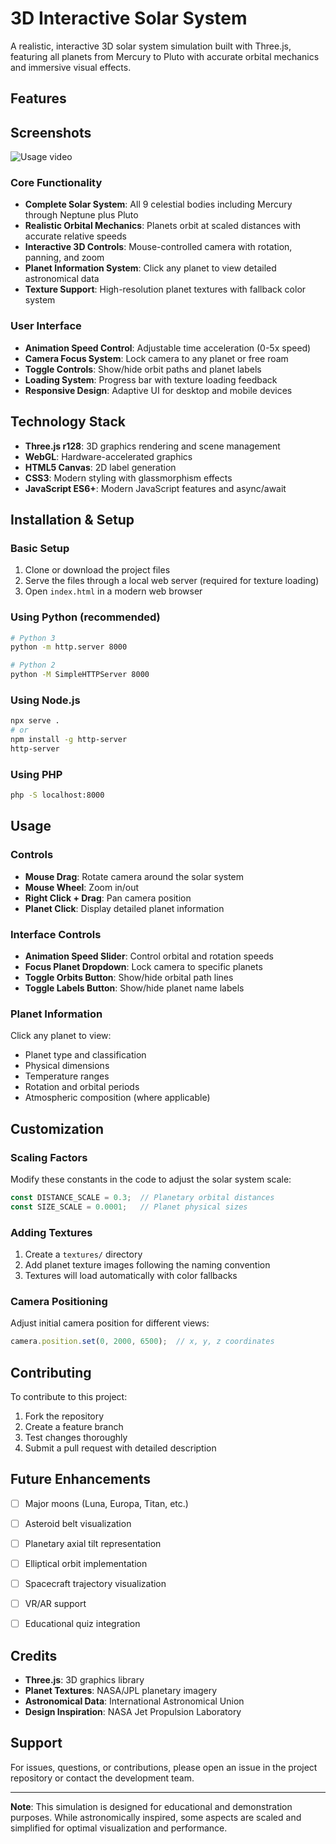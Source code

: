 # 3D Interactive Solar System

A realistic, interactive 3D solar system simulation built with Three.js, featuring all planets from Mercury to Pluto with accurate orbital mechanics and immersive visual effects.

## Features

## Screenshots

![Usage video](textures/3D-solar-system-gif.gif)

### Core Functionality
- **Complete Solar System**: All 9 celestial bodies including Mercury through Neptune plus Pluto
- **Realistic Orbital Mechanics**: Planets orbit at scaled distances with accurate relative speeds
- **Interactive 3D Controls**: Mouse-controlled camera with rotation, panning, and zoom
- **Planet Information System**: Click any planet to view detailed astronomical data
- **Texture Support**: High-resolution planet textures with fallback color system

### User Interface
- **Animation Speed Control**: Adjustable time acceleration (0-5x speed)
- **Camera Focus System**: Lock camera to any planet or free roam
- **Toggle Controls**: Show/hide orbit paths and planet labels
- **Loading System**: Progress bar with texture loading feedback
- **Responsive Design**: Adaptive UI for desktop and mobile devices

## Technology Stack

- **Three.js r128**: 3D graphics rendering and scene management
- **WebGL**: Hardware-accelerated graphics
- **HTML5 Canvas**: 2D label generation
- **CSS3**: Modern styling with glassmorphism effects
- **JavaScript ES6+**: Modern JavaScript features and async/await

## Installation & Setup

### Basic Setup
1. Clone or download the project files
2. Serve the files through a local web server (required for texture loading)
3. Open `index.html` in a modern web browser

### Using Python (recommended)
```bash
# Python 3
python -m http.server 8000

# Python 2
python -M SimpleHTTPServer 8000
```

### Using Node.js
```bash
npx serve .
# or
npm install -g http-server
http-server
```

### Using PHP
```bash
php -S localhost:8000
```

## Usage

### Controls
- **Mouse Drag**: Rotate camera around the solar system
- **Mouse Wheel**: Zoom in/out
- **Right Click + Drag**: Pan camera position
- **Planet Click**: Display detailed planet information

### Interface Controls
- **Animation Speed Slider**: Control orbital and rotation speeds
- **Focus Planet Dropdown**: Lock camera to specific planets
- **Toggle Orbits Button**: Show/hide orbital path lines
- **Toggle Labels Button**: Show/hide planet name labels

### Planet Information
Click any planet to view:
- Planet type and classification
- Physical dimensions
- Temperature ranges
- Rotation and orbital periods
- Atmospheric composition (where applicable)

## Customization

### Scaling Factors
Modify these constants in the code to adjust the solar system scale:
```javascript
const DISTANCE_SCALE = 0.3;  // Planetary orbital distances
const SIZE_SCALE = 0.0001;   // Planet physical sizes
```

### Adding Textures
1. Create a `textures/` directory
2. Add planet texture images following the naming convention
3. Textures will load automatically with color fallbacks

### Camera Positioning
Adjust initial camera position for different views:
```javascript
camera.position.set(0, 2000, 6500);  // x, y, z coordinates
```

## Contributing

To contribute to this project:
1. Fork the repository
2. Create a feature branch
3. Test changes thoroughly
4. Submit a pull request with detailed description

## Future Enhancements

- [ ] Major moons (Luna, Europa, Titan, etc.)
- [ ] Asteroid belt visualization
- [ ] Planetary axial tilt representation
- [ ] Elliptical orbit implementation
- [ ] Spacecraft trajectory visualization
- [ ] VR/AR support
- [ ] Educational quiz integration


## Credits

- **Three.js**: 3D graphics library
- **Planet Textures**: NASA/JPL planetary imagery
- **Astronomical Data**: International Astronomical Union
- **Design Inspiration**: NASA Jet Propulsion Laboratory

## Support

For issues, questions, or contributions, please open an issue in the project repository or contact the development team.

---

**Note**: This simulation is designed for educational and demonstration purposes. While astronomically inspired, some aspects are scaled and simplified for optimal visualization and performance.